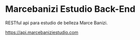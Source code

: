 # Marcebanizi Estudio Back-End 
RESTful api para estudio de belleza Marce Banizi.

https://api.marcebaniziestudio.com
